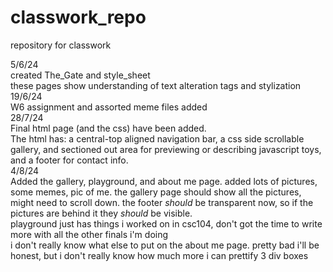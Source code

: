 # classwork_repo
repository for classwork

5/6/24 <br>
created The_Gate and style_sheet <br>
these pages show understanding of text alteration tags and stylization <br>
19/6/24 <br>
W6 assignment and assorted meme files added <br>
28/7/24 <br>
Final html page (and the css) have been added.<br>
The html has: a central-top aligned navigation bar, a css side scrollable gallery, and sectioned out area for previewing or describing javascript toys, and a footer for contact info. <br>
4/8/24<br>
Added the gallery, playground, and about me page.
added lots of pictures, some memes, pic of me.
the gallery page should show all the pictures, might need to scroll down. the footer *should* be transparent now, so if the pictures are behind it they *should* be visible.<br>
playground just has things i worked on in csc104, don't got the time to write more with all the other finals i'm doing<br>
i don't really know what else to put on the about me page. pretty bad i'll be honest, but i don't really know how much more i can prettify 3 div boxes <br>
